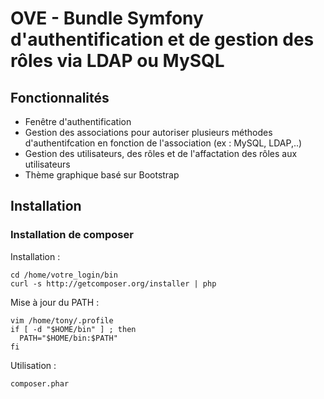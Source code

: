 OVE - Bundle Symfony d'authentification et de gestion des rôles via LDAP ou MySQL
=========================


## Fonctionnalités

* Fenêtre d'authentification
* Gestion des associations pour autoriser plusieurs méthodes d'authentifcation en fonction de l'association (ex : MySQL, LDAP,..)
* Gestion des utilisateurs, des rôles et de l'affactation des rôles aux utilisateurs
* Thème graphique basé sur Bootstrap 


## Installation


### Installation de composer

Installation : 

    cd /home/votre_login/bin
    curl -s http://getcomposer.org/installer | php

Mise à jour du PATH : 

    vim /home/tony/.profile 
    if [ -d "$HOME/bin" ] ; then
      PATH="$HOME/bin:$PATH"
    fi
    
Utilisation : 

    composer.phar
